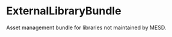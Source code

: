 ExternalLibraryBundle
=====================

Asset management bundle for libraries not maintained by MESD.
